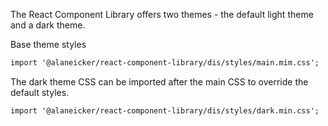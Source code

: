 The React Component Library offers two themes - the default light theme and a dark theme.

Base theme styles

```html
import '@alaneicker/react-component-library/dis/styles/main.mim.css';
```

The dark theme CSS can be imported after the main CSS to override the default styles.

```html
import '@alaneicker/react-component-library/dis/styles/dark.min.css';
```
